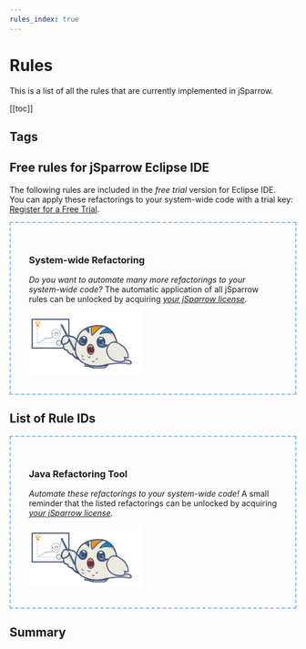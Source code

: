 ```yaml
---
rules_index: true
---
```


# Rules

This is a list of all the rules that are currently implemented in jSparrow.

[[toc]]

## Tags

<TagListShort />

## Free rules for jSparrow Eclipse IDE

The following rules are included in the *free trial* version for Eclipse IDE. 
<br>
You can apply these refactorings to your system-wide code with a trial key:  
[Register for a Free Trial](https://jsparrow.io/try-free/).

<freeRules />

<div style="border: 2px dashed #83b9ff;padding: 2rem;">

### System-wide Refactoring
*Do you want to automate many more refactorings to your system-wide code?*
The automatic application of all jSparrow rules can be unlocked by acquiring *[your jSparrow license](https://jsparrow.io/pricing/).*

<img src="/jsparrow-comic-pointing-at-a-graph.PNG" width="200" alt="a drawn cute bird pointing at a graph that shows positive results">

</div>


## List of Rule IDs

<RuleIdList />

<div style="border: 2px dashed #83b9ff;padding: 2rem;">

### Java Refactoring Tool
*Automate these refactorings to your system-wide code!*
A small reminder that the listed refactorings can be unlocked by acquiring *[your jSparrow license](https://jsparrow.io/pricing/).*

<img src="/jsparrow-comic-pointing-at-a-graph.PNG" width="200" alt="a drawn cute bird pointing at a graph that shows positive results">

</div>


## Summary

<rules />
